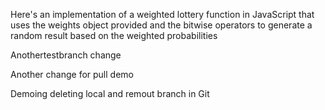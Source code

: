 Here's an implementation of a weighted lottery function in JavaScript that uses the weights object provided and the bitwise operators to generate a random result based on the weighted probabilities

Anothertestbranch change

Another change for pull demo

Demoing deleting local and remout branch in Git